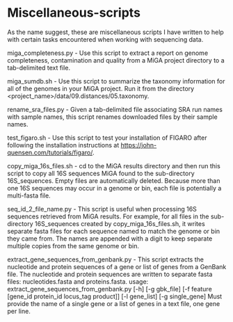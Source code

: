 # Miscellaneous-scripts
As the name suggest, these are miscellaneous scripts I have written to help with certain tasks encountered when working with sequencing data.

miga_completeness.py - Use this script to extract a report on genome completeness, contamination and quality from a MiGA project directory to a tab-delimited text file.

miga_sumdb.sh - Use this script to summarize the taxonomy information for all of the genomes in your MiGA project. Run it from the directory <project_name>/data/09.distances/05.taxonomy. 

rename_sra_files.py - Given a tab-delimited file associating SRA run names with sample names, this script renames downloaded files by their sample names.

test_figaro.sh - Use this script to test your installation of FIGARO after following the installation instructions at https://john-quensen.com/tutorials/figaro/.

copy_miga_16s_files.sh - cd to the MiGA results directory and then run this script to copy all 16S sequences MiGA found to the sub-directory 16S_sequences. Empty files are automatically deleted. Because more than one 16S sequences may occur in a genome or bin, each file is potentially a multi-fasta file.

seq_id_2_file_name.py - This script is useful when processing 16S sequences retrieved from MiGA results. For example, for all files in the sub-directory 16S_sequences created by copy_miga_16s_files.sh, it writes separate fasta files for each sequence named to match the genome or bin they came from. The names are appended with a digit to keep separate multiple copies from the same genome or bin.

extract_gene_sequences_from_genbank.py - This script extracts the nucleotide and protein sequences of a gene or list of genes from a GenBank file. The nucleotide and protein sequences are written to separate fasta files: nucleotides.fasta and proteins.fasta.
usage: extract_gene_sequences_from_genbank.py [-h] [-g gbk_file] [-f feature [gene_id protein_id locus_tag product]] [-l gene_list] [-g single_gene]
Must provide the name of a single gene or a list of genes in a text file, one gene per line.
